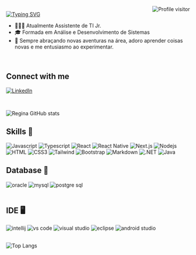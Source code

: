 <a href="https://komarev.com/ghpvc/?username=ReginaPompeo">
  <img align="right" src="https://komarev.com/ghpvc/?username=ReginaPomepo&label=Visitors&color=DE3163&style=flat" alt="Profile visitor" />
</a>


[![Typing SVG](https://readme-typing-svg.demolab.com?font=Fira+Code&weight=600&size=25&pause=1000&color=ed30cf&random=false&width=435&height=40&lines=Ol%C3%A1%2C+eu+sou+a+Regina+Pompeo!+%F0%9F%91%BE%F0%9F%93%9A%F0%9F%92%99)](https://git.io/typing-svg)

- 👩🏻‍💻 Atualmente Assistente de TI Jr. 
- 🎓 Formada em Análise e Desenvolvimento de Sistemas
- 🚀 Sempre abraçando novas aventuras na área, adoro aprender coisas novas e me entusiasmo ao experimentar.
  
<br/>

## Connect with me 
[![LinkedIn](https://img.shields.io/badge/LinkedIn-0077B5?style=for-the-badge&logo=linkedin&logoColor=white)](https://www.linkedin.com/in/regina-pompeo/)

<br/>

![Regina GitHub stats](https://github-readme-stats.vercel.app/api?username=ReginaPompeo&show_icons=true&theme=radical)

## Skills 🚀

![Javascript](https://img.shields.io/badge/Javascript-F0DB4F?style=for-the-badge&labelColor=black&logo=javascript&logoColor=F0DB4F)
![Typescript](https://img.shields.io/badge/Typescript-007acc?style=for-the-badge&labelColor=black&logo=typescript&logoColor=007acc)
![React](https://img.shields.io/badge/-React-61DBFB?style=for-the-badge&labelColor=black&logo=react&logoColor=61DBFB)
![React Native](https://img.shields.io/badge/React_Native-20232A?style=for-the-badge&logo=react&logoColor=61DAFB)
![Next.js](https://img.shields.io/badge/next.js-000000?style=for-the-badge&logo=nextdotjs&logoColor=white)
![Nodejs](https://img.shields.io/badge/Nodejs-3C873A?style=for-the-badge&labelColor=black&logo=node.js&logoColor=3C873A)
![HTML](https://img.shields.io/badge/HTML5-E34F26?style=for-the-badge&logo=html5&logoColor=white)
![CSS3](https://img.shields.io/badge/CSS3-1572B6?style=for-the-badge&logo=css3&logoColor=white)
![Tailwind](https://img.shields.io/badge/Tailwind_CSS-092749?style=for-the-badge&logo=tailwindcss&logoColor=06B6D4&labelColor=000000)
![Bootstrap](https://img.shields.io/badge/Bootstrap-563D7C?style=for-the-badge&logo=bootstrap&logoColor=white)
![Markdown](https://img.shields.io/badge/Markdown-000000?style=for-the-badge&logo=markdown&logoColor=white)
![.NET](https://img.shields.io/badge/.NET-512BD4?style=for-the-badge&labelColor=black&logo=.net&logoColor=white)
![Java](https://img.shields.io/badge/Java-FF5733?style=for-the-badge&logo=java&logoColor=white)
<br/>

 ## Database 🎲 
<div style="display: inline_block">    
<img align="center" alt="oracle" src="https://img.shields.io/badge/Oracle-F80000?style=for-the-badge&logo=Oracle&logoColor=white" /> 
<img align="center" alt="mysql" src="https://img.shields.io/badge/MySQL-005C84?style=for-the-badge&logo=mysql&logoColor=white" /> 
<img align="center" alt="postgre sql" src="https://img.shields.io/badge/PostgreSQL-316192?style=for-the-badge&logo=postgresql&logoColor=white" /> 
</div> 

<br/> 

## IDE 🖥️ 
<div style="display: inline_block">    
<img align="center" alt="intellij" src="https://img.shields.io/badge/IntelliJ_IDEA-000000.svg?style=for-the-badge&logo=intellij-idea&logoColor=white" /> 
<img align="center" alt="vs code" src="https://img.shields.io/badge/VSCode-0078D4?style=for-the-badge&logo=visual%20studio%20code&logoColor=white" /> 
<img align="center" alt="visual studio" src="https://img.shields.io/badge/Visual_Studio-5C2D91?style=for-the-badge&logo=visual%20studio&logoColor=white" /> 
<img align="center" alt="eclipse" src="https://img.shields.io/badge/Eclipse-2C2255?style=for-the-badge&logo=eclipse&logoColor=white" /> 
<img align="center" alt="android studio" src="https://img.shields.io/badge/Android_Studio-3DDC84?style=for-the-badge&logo=android-studio&logoColor=white" /> 
</div> 

<br/>

![Top Langs](https://github-readme-stats.vercel.app/api/top-langs/?username=ReginaPompeo&layout=compact)



